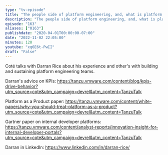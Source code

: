 ```yaml
---
type: "tv-episode"
title: "The people side of platform engineering, and, what is platform engineering? Tanzu Talk"
description: "The people side of platform engineering, and, what is platform engineering? Tanzu Talk"
episode: "163"
aliases: ["0163"]
publishdate: "2020-04-01T00:00:00-07:00"
date: "2022-11-02 22:05:00"
minutes: 120
youtube: "xq6E6t-PwII"
draft: "False"
---
```


Coté talks with Darran Rice about his experience and other's with building and sustaining platform engineering teams.

Darran's advice on KPIs: https://tanzu.vmware.com/content/blog/kpis-drive-behavior?utm_source=cote&utm_campaign=devrel&utm_content=TanzuTalk

Platform as a Product paper: https://tanzu.vmware.com/content/white-papers/why-you-should-treat-platform-as-a-product?utm_source=cote&utm_campaign=devrel&utm_content=TanzuTalk

Gartner paper on internal developer platforms: https://tanzu.vmware.com/content/analyst-reports/innovation-insight-for-internal-developer-portals?utm_source=cote&utm_campaign=devrel&utm_content=TanzuTalk

Darran in LinkedIn: https://www.linkedin.com/in/darran-rice/
